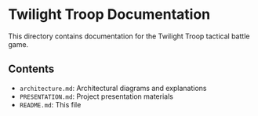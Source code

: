 # Twilight Troop Documentation

This directory contains documentation for the Twilight Troop tactical battle game.

## Contents

- `architecture.md`: Architectural diagrams and explanations
- `PRESENTATION.md`: Project presentation materials
- `README.md`: This file
